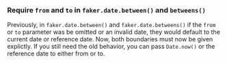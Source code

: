 ### Require `from` and `to` in `faker.date.between()` and `betweens()`

Previously, in `faker.date.between()` and `faker.date.betweens()` if the `from` or `to` parameter was be omitted or an invalid date, they would default to the current date or reference date. Now, both boundaries must now be given explictly. If you still need the old behavior, you can pass `Date.now()` or the reference date to either from or to.

